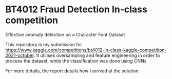 # BT4012 Fraud Detection In-class competition
Effective anomaly detection on a Character Font Dataset

This repository is my submission for https://www.kaggle.com/competitions/bt4012-in-class-kaggle-competition-2021-october. It utilises oversampling and feature engineering in order to process the dataset, while the classification was done using CNNs

For more details, the report details how I arrived at the solution.
